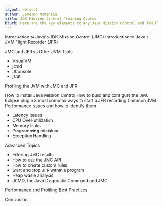 ```yaml
---
layout: default
author: Cameron McKenzie
title: JDK Mission Control Training Course
blurb: Here are the key elements to any Java Mission Control and JVM Flight Recorder training course.
---
```


Introduction to Java's JDK Mission Control (JMC)
Introduction to Java's JVM Flight Recorder (JFR)

JMC and JFR vs Other JVM Tools
- VisualVM
- jcmd
- JConsole
- jstat


Profiling the JVM with JMC and JFR

How to install Java Mission Control
How to build and configure the JMC Eclipse plugin
3 most common ways to start a JFR recording
Common JVM Performance issues and how to identify them
- Latency Issues
- CPU Over-utilization
- Memory leaks
- Programming mistakes
- Exception Handling

Advanced Topics
- Filtering JMC results
- How to use the JMC API
- How to create custom rules
- Start and stop JFR within a program
- Heap waste analysis
- JCMD, the Java Diagnostic Command and JMC

Performance and Profiling Best Practices

Conclusion





